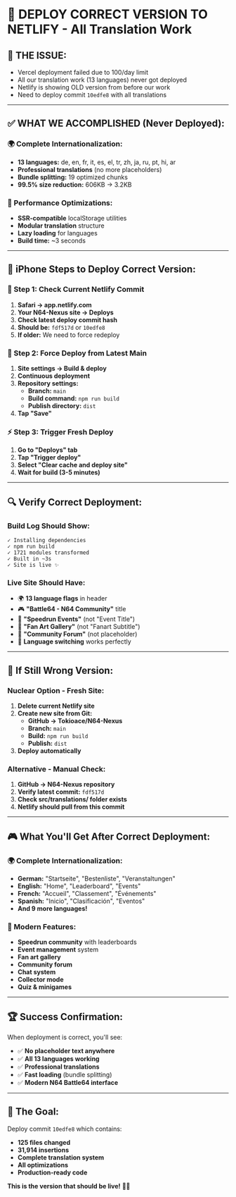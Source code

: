 # 🚀 DEPLOY CORRECT VERSION TO NETLIFY - All Translation Work

## 🎯 **THE ISSUE:**
- Vercel deployment failed due to 100/day limit
- All our translation work (13 languages) never got deployed
- Netlify is showing OLD version from before our work
- Need to deploy commit `10edfe8` with all translations

---

## ✅ **WHAT WE ACCOMPLISHED (Never Deployed):**

### **🌍 Complete Internationalization:**
- **13 languages:** de, en, fr, it, es, el, tr, zh, ja, ru, pt, hi, ar
- **Professional translations** (no more placeholders)
- **Bundle splitting:** 19 optimized chunks
- **99.5% size reduction:** 606KB → 3.2KB

### **🚀 Performance Optimizations:**
- **SSR-compatible** localStorage utilities
- **Modular translation** structure
- **Lazy loading** for languages
- **Build time:** ~3 seconds

---

## 📱 **iPhone Steps to Deploy Correct Version:**

### **🔧 Step 1: Check Current Netlify Commit**
1. **Safari → app.netlify.com**
2. **Your N64-Nexus site → Deploys**
3. **Check latest deploy commit hash**
4. **Should be:** `fdf517d` or `10edfe8`
5. **If older:** We need to force redeploy

### **🚀 Step 2: Force Deploy from Latest Main**
1. **Site settings → Build & deploy**
2. **Continuous deployment**
3. **Repository settings:**
   - **Branch:** `main`
   - **Build command:** `npm run build`
   - **Publish directory:** `dist`
4. **Tap "Save"**

### **⚡ Step 3: Trigger Fresh Deploy**
1. **Go to "Deploys" tab**
2. **Tap "Trigger deploy"**
3. **Select "Clear cache and deploy site"**
4. **Wait for build (3-5 minutes)**

---

## 🔍 **Verify Correct Deployment:**

### **Build Log Should Show:**
```
✓ Installing dependencies
✓ npm run build
✓ 1721 modules transformed
✓ Built in ~3s
✓ Site is live ✨
```

### **Live Site Should Have:**
- 🌍 **13 language flags** in header
- 🎮 **"Battle64 - N64 Community"** title  
- 🏁 **"Speedrun Events"** (not "Event Title")
- 🎨 **"Fan Art Gallery"** (not "Fanart Subtitle")
- 💬 **"Community Forum"** (not placeholder)
- 🔧 **Language switching** works perfectly

---

## 🚨 **If Still Wrong Version:**

### **Nuclear Option - Fresh Site:**
1. **Delete current Netlify site**
2. **Create new site from Git:**
   - **GitHub → Tokioace/N64-Nexus**
   - **Branch:** `main`
   - **Build:** `npm run build`
   - **Publish:** `dist`
3. **Deploy automatically**

### **Alternative - Manual Check:**
1. **GitHub → N64-Nexus repository**
2. **Verify latest commit:** `fdf517d`
3. **Check src/translations/ folder exists**
4. **Netlify should pull from this commit**

---

## 🎮 **What You'll Get After Correct Deployment:**

### **🌍 Complete Internationalization:**
- **German:** "Startseite", "Bestenliste", "Veranstaltungen"
- **English:** "Home", "Leaderboard", "Events"
- **French:** "Accueil", "Classement", "Événements"
- **Spanish:** "Inicio", "Clasificación", "Eventos"
- **And 9 more languages!**

### **🚀 Modern Features:**
- **Speedrun community** with leaderboards
- **Event management** system
- **Fan art gallery** 
- **Community forum**
- **Chat system**
- **Collector mode**
- **Quiz & minigames**

---

## 🏆 **Success Confirmation:**

When deployment is correct, you'll see:
- ✅ **No placeholder text anywhere**
- ✅ **All 13 languages working**
- ✅ **Professional translations**
- ✅ **Fast loading** (bundle splitting)
- ✅ **Modern N64 Battle64 interface**

---

## 🎯 **The Goal:**

Deploy commit `10edfe8` which contains:
- **125 files changed**
- **31,914 insertions** 
- **Complete translation system**
- **All optimizations**
- **Production-ready code**

**This is the version that should be live!** 🚀✨